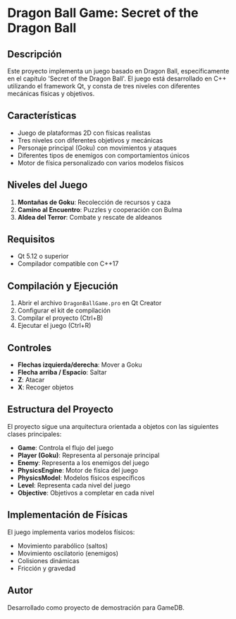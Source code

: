 # Dragon Ball Game: Secret of the Dragon Ball

## Descripción
Este proyecto implementa un juego basado en Dragon Ball, específicamente en el capítulo 'Secret of the Dragon Ball'. El juego está desarrollado en C++ utilizando el framework Qt, y consta de tres niveles con diferentes mecánicas físicas y objetivos.

## Características
- Juego de plataformas 2D con físicas realistas
- Tres niveles con diferentes objetivos y mecánicas
- Personaje principal (Goku) con movimientos y ataques
- Diferentes tipos de enemigos con comportamientos únicos
- Motor de física personalizado con varios modelos físicos

## Niveles del Juego
1. **Montañas de Goku**: Recolección de recursos y caza
2. **Camino al Encuentro**: Puzzles y cooperación con Bulma
3. **Aldea del Terror**: Combate y rescate de aldeanos

## Requisitos
- Qt 5.12 o superior
- Compilador compatible con C++17

## Compilación y Ejecución
1. Abrir el archivo `DragonBallGame.pro` en Qt Creator
2. Configurar el kit de compilación
3. Compilar el proyecto (Ctrl+B)
4. Ejecutar el juego (Ctrl+R)

## Controles
- **Flechas izquierda/derecha**: Mover a Goku
- **Flecha arriba / Espacio**: Saltar
- **Z**: Atacar
- **X**: Recoger objetos

## Estructura del Proyecto
El proyecto sigue una arquitectura orientada a objetos con las siguientes clases principales:

- **Game**: Controla el flujo del juego
- **Player (Goku)**: Representa al personaje principal
- **Enemy**: Representa a los enemigos del juego
- **PhysicsEngine**: Motor de física del juego
- **PhysicsModel**: Modelos físicos específicos
- **Level**: Representa cada nivel del juego
- **Objective**: Objetivos a completar en cada nivel

## Implementación de Físicas
El juego implementa varios modelos físicos:
- Movimiento parabólico (saltos)
- Movimiento oscilatorio (enemigos)
- Colisiones dinámicas
- Fricción y gravedad

## Autor
Desarrollado como proyecto de demostración para GameDB.